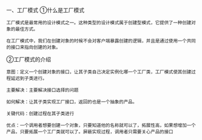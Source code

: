 一、工厂模式
  ①什么是工厂模式
  
    工厂模式是最常用的设计模式之一。这种类型的设计模式属于创建型模式，它提供了一种创建对象的最佳方式。
    
    在工厂模式中，我们在创建对象的时候不会对客户端暴露创建的逻辑，并且是通过使用一个共同的接口来指向创建的对象。
    
  ②工厂模式的介绍
  
    意图：定义一个创建对象的接口，让其子类自己决定实例化哪一个工厂类，工厂模式使其创建过程延迟到子类进行。
    
    主要解决：主要解决接口选择的问题
    
    如何解决：让其子类实现工厂接口，返回的也是一个抽象的产品。
    
    关键代码：创建过程在其子类进行
    
    优点：一个调用者想要创建一个对象，只要知道他的名称就可以了，拓展性高，如果想增加一个产品，只要拓展一个工厂类就可以了。屏蔽实现过程，调用者只需要关心产品的接口

